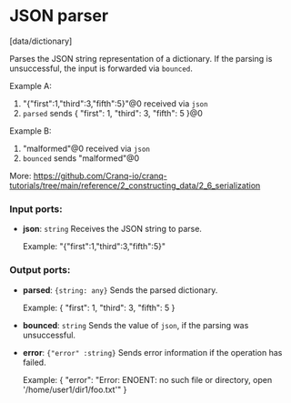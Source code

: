 # JSON parser

[data/dictionary]

Parses the JSON string representation of a dictionary.
If the parsing is unsuccessful, the input is forwarded via `bounced`.

Example A:
1. "{\"first\":1,\"third\":3,\"fifth\":5}"@0 received via `json`
2. `parsed` sends { "first": 1, "third": 3, "fifth": 5 }@0

Example B:
1. "malformed"@0 received via `json`
2. `bounced` sends "malformed"@0

More:
https://github.com/Cranq-io/cranq-tutorials/tree/main/reference/2_constructing_data/2_6_serialization

### Input ports:

* __json__: `string`
    Receives the JSON string to parse.
    
    Example:
    "{\"first\":1,\"third\":3,\"fifth\":5}"



### Output ports:

* __parsed__: `{string: any}`
    Sends the parsed dictionary.
    
    Example:
    { "first": 1, "third": 3, "fifth": 5 }



* __bounced__: `string`
    Sends the value of `json`, if the parsing was unsuccessful.



* __error__: `{"error" :string}`
    Sends error information if the operation has failed.
    
    Example: 
    {
      "error": "Error: ENOENT: no such file or directory, open '/home/user1/dir1/foo.txt'"
    }




